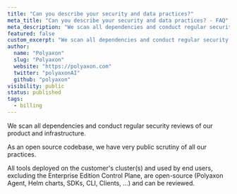 ```yaml
---
title: "Can you describe your security and data practices?"
meta_title: "Can you describe your security and data practices? - FAQ"
meta_description: "We scan all dependencies and conduct regular security reviews of our product and infrastructure."
featured: false
custom_excerpt: "We scan all dependencies and conduct regular security reviews of our product and infrastructure."
author:
  name: "Polyaxon"
  slug: "Polyaxon"
  website: "https://polyaxon.com"
  twitter: "polyaxonAI"
  github: "polyaxon"
visibility: public
status: published
tags:
  - billing
---
```


We scan all dependencies and conduct regular security reviews of our product and infrastructure.

As an open source codebase, we have very public scrutiny of all our practices.

All tools deployed on the customer's cluster(s) and used by end users, excluding the Enterprise Edition Control Plane, are open-source (Polyaxon Agent, Helm charts, SDKs, CLI, Clients, ...) and can be reviewed.
